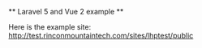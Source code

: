 ** Laravel 5 and Vue 2 example **

Here is the example site: http://test.rinconmountaintech.com/sites/lhptest/public